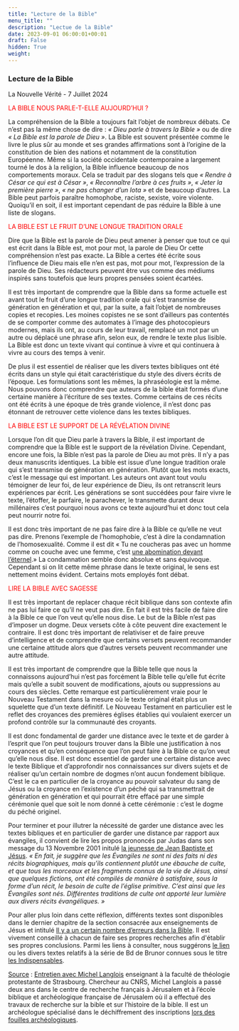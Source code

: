 ```yaml
---
title: "Lecture de la Bible"
menu_title: ""
description: "Lectue de la Bible"
date: 2023-09-01 06:00:01+00:01
draft: False
hidden: True
weight:
---
```

### Lecture de la Bible

La Nouvelle Vérité - 7 Juillet 2024

<span style="color:red">
LA BIBLE NOUS PARLE-T-ELLE AUJOURD’HUI ?
</span>

La compréhension de la Bible a toujours fait l’objet de nombreux débats. Ce n’est pas la même chose de dire : *« Dieu parle à travers la Bible »* ou de dire *« La Bible est la parole de Dieu »*. La Bible est souvent présentée comme le livre le plus sûr au monde et ses grandes affirmations sont à l’origine de la constitution de bien des nations et notamment de la constitution Européenne. Même si la société occidentale contemporaine a largement tourné le dos à la religion, la Bible influence beaucoup de nos comportements moraux. Cela se traduit par des slogans tels que *« Rendre à César ce qui est à César »*, *« Reconnaître l’arbre à ces fruits »*, *« Jeter la première pierre »*, *« ne pas changer d’un Iota »* et de beaucoup d’autres. La Bible peut parfois paraître homophobe, raciste, sexiste, voire violente. Quoiqu’il en soit, il est important cependant de pas réduire la Bible à une liste de slogans.

<span style="color:red">
LA BIBLE EST LE FRUIT D’UNE LONGUE TRADITION ORALE
</span>

Dire que la Bible est la parole de Dieu peut amener à penser que tout ce qui est écrit dans la Bible est, mot pour mot, la parole de Dieu Or cette compréhension n’est pas exacte. La Bible a certes été écrite sous l’influence de Dieu mais elle n’en est pas, mot pour mot, l’expression de la parole de Dieu. Ses rédacteurs peuvent être vus comme des médiums inspirés sans toutefois que leurs propres pensées soient écartées.

Il est très important de comprendre que la Bible dans sa forme actuelle est avant tout le fruit d’une longue tradition orale qui s’est transmise de génération en génération et qui, par la suite, a fait l’objet de nombreuses copies et recopies. Les moines copistes ne se sont d’ailleurs pas contentés de se comporter comme des automates à l’image des photocopieurs modernes, mais ils ont, au cours de leur travail, remplacé un mot par un autre ou déplacé une phrase afin, selon eux, de rendre le texte plus lisible. La Bible est donc un texte vivant qui continue à vivre et qui continuera à vivre au cours des temps à venir.

De plus il est essentiel de réaliser que les divers textes bibliques ont été écrits dans un style qui était caractéristique du style des divers écrits de l’époque. Les formulations sont les mêmes, la phraséologie est la même. Nous pouvons donc comprendre que auteurs de la bible était formés d’une certaine manière à l’écriture de ses textes. Comme certains de ces récits ont été écrits à une époque de très grande violence, il n’est donc pas étonnant de retrouver cette violence dans les textes bibliques.

<span style="color:red">
LA BIBLE EST LE SUPPORT DE LA RÉVÉLATION DIVINE
</span>

Lorsque l’on dit que Dieu parle à travers la Bible, il est important de comprendre que la Bible est le support de la révélation Divine. Cependant, encore une fois, la Bible n’est pas la parole de Dieu au mot près. Il n’y a pas deux manuscrits identiques. La bible est issue d’une longue tradition orale qui s’est transmise de génération en génération. Plutôt que les mots exacts, c’est le message qui est important. Les auteurs ont avant tout voulu témoigner de leur foi, de leur expérience de Dieu, ils ont retranscrit leurs expériences par écrit. Les générations se sont succédées pour faire vivre le texte, l’étoffer, le parfaire, le parachever, le transmette durant deux millénaires c’est pourquoi nous avons ce texte aujourd’hui et donc tout cela peut nourrir notre foi.

Il est donc très important de ne pas faire dire à la Bible ce qu’elle ne veut pas dire. Prenons l’exemple de l’homophobie, c’est à dire la condamnation de l’homosexualité. Comme il est dit « Tu ne coucheras pas avec un homme comme on couche avec une femme, c’est [une abomination devant l’éternel](https://saintebible.com/leviticus/18-22.htm).» La condamnation semble donc absolue et sans équivoque. Cependant si on lit cette même phrase dans le texte original, le sens est nettement moins évident. Certains mots employés font débat.

<span style="color:red">
LIRE LA BIBLE AVEC SAGESSE
</span>

Il est très important de replacer chaque récit biblique dans son contexte afin ne pas lui faire ce qu’il ne veut pas dire. En fait il est très facile de faire dire à la Bible ce que l’on veut qu’elle nous dise. Le but de la Bible n’est pas d’imposer un dogme. Deux versets côte à côte peuvent dire exactement le contraire. Il est donc très important de relativiser et de faire preuve d’intelligence et de comprendre que certains versets peuvent recommander une certaine attitude alors que d’autres versets peuvent recommander une autre attitude.

Il est très important de comprendre que la Bible telle que nous la connaissons aujourd’hui n’est pas forcément la Bible telle qu’elle fut écrite mais qu’elle a subit souvent de modifications, ajouts ou suppressions au cours des siècles. Cette remarque est particulièrement vraie pour le Nouveau Testament dans la mesure où le texte original était plus un squelette que d’un texte définitif. Le Nouveau Testament en particulier est le reflet des croyances des premières églises établies qui voulaient exercer un profond contrôle sur la communauté des croyants.

Il est donc fondamental de garder une distance avec le texte et de garder à l’esprit que l’on peut toujours trouver dans la Bible une justification à nos croyances et qu’en conséquence que l’on peut faire à la Bible ce qu’on veut qu’elle nous dise. Il est donc essentiel de garder une certaine distance avec le texte Biblique et d’approfondir nos connaissances sur divers sujets et de réaliser qu’un certain nombre de dogmes n’ont aucun fondement biblique. C’est le ca en particulier de la croyance au pouvoir salvateur du sang de Jésus ou la croyance en l’existence d’un péché qui sa transmettrait de génération en génération et qui pourrait être effacé par une simple cérémonie quel que soit le nom donné à cette cérémonie : c’est le dogme du péché originel.

Pour terminer et pour illutrer la nécessité de garder une distance avec les textes bibliques et en particulier de garder une distance par rapport aux évangiles, il convient de lire les propos prononcés par Judas dans son message du 13 Novembre 2001 initulé [la jeunesse de Jean Baptiste et Jésus](fr-contemporary-messages/fr-contemporary-messages-by-date-order/fr-contemporary-messages-2001/fr-2001-11-13-1-hr-judas/). *« En fait, je suggère que les Évangiles ne sont ni des faits ni des récits biographiques, mais qu’ils contiennent plutôt une ébauche de culte, et que tous les morceaux et les fragments connus de la vie de Jésus, ainsi que quelques fictions, ont été compilés de manière à satisfaire, sous la forme d’un récit, le besoin de culte de l’église primitive. C’est ainsi que les Évangiles sont nés. Différentes traditions de culte ont apporté leur lumière aux divers récits évangéliques. »*

Pour aller plus loin dans cette réflexion, différents textes sont disponibles dans le dernier chapitre de la section consacrée aux enseignements de Jésus et intitulé [Il y a un certain nombre d’erreurs dans la Bible](/5-fr-the-key-points-of-jesus-messages/5-13-fr-errors-in-the-bible/). Il est vivement conseillé à chacun de faire ses propres recherches afin d'établir ses propres conclusions. Parmi les liens à consulter, nous suggérons [le lien](https://www.bible-notes.org/article-1238-ecouter-et-comprendre-la-parole-de-dieu.html) ou les divers textes relatifs à la série de Bd de Brunor connues sous le titre [les Indispensables](http://www.brunor.fr/PAGES/Pages_Chroniques/02-Chronique.html).

<u>Source</u> : [Entretien avec Michel Langlois](https://michaellanglois.fr/bio/) enseignant à la faculté de théologie protestante de Strasbourg. Chercheur au CNRS, Michel Langlois a passé deux ans dans le centre de recherche français à Jérusalem et à l’école biblique et archéologique française de Jérusalem où il a effectué des travaux de recherche sur la bible et sur l’histoire de la bible. Il est un archéologue spécialisé dans le déchiffrement des inscriptions [lors des fouilles archéologiques](https://www.youtube.com/watch?v=AQa5_zNm4v4).
